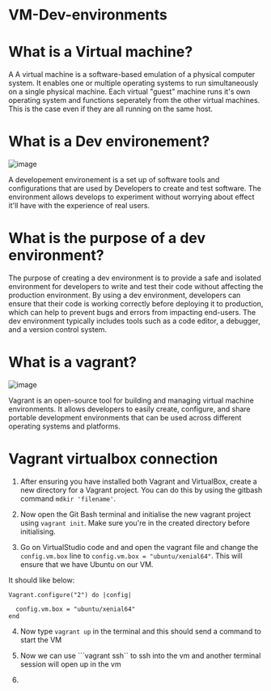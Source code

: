 # VM-Dev-environments

# What is a Virtual machine?

A A virtual machine is a software-based emulation of a physical computer system. It enables one or multiple operating systems to run simultaneously on a single physical machine. Each virtual "guest" machine runs it's own operating system and functions seperately from the other virtual machines. This is the case even if they are all running on the same host.

# What is a Dev environement?

![image](https://user-images.githubusercontent.com/129381619/232557781-bb3344d3-ff0e-425c-a357-b304aa961bec.png)


A developement environement is a set up of software tools and configurations that are used by Developers to create and test software. The environment allows develops to experiment without worrying about effect it'll have with the experience of real users.

# What is the purpose of a dev environment?

The purpose of creating a dev environment is to provide a safe and isolated environment for developers to write and test their code without affecting the production environment. By using a dev environment, developers can ensure that their code is working correctly before deploying it to production, which can help to prevent bugs and errors from impacting end-users. The dev environment typically includes tools such as a code editor, a debugger, and a version control system.

# What is a vagrant?

![image](https://user-images.githubusercontent.com/129381619/232559772-4ba5c83a-8b3e-424c-9811-3c51aaf099d6.png)

Vagrant is an open-source tool for building and managing virtual machine environments. It allows developers to easily create, configure, and share portable development environments that can be used across different operating systems and platforms.

# Vagrant virtualbox connection

1) After ensuring you have installed both Vagrant and VirtualBox, create a new directory for a Vagrant project. You can do this by using the gitbash command ```mdkir 'filename'```. 

2) Now open the Git Bash terminal and initialise the new vagrant project using ```vagrant init```. Make sure you're in the created directory before initialising.

3) Go on VirtualStudio code and and open the vagrant file and change the ```config.vm.box``` line to ```config.vm.box = "ubuntu/xenial64"```. This will ensure that we have Ubuntu on our VM.

It should like below:

```
Vagrant.configure("2") do |config|

  config.vm.box = "ubuntu/xenial64"
end
```

4) Now type ```vagrant up``` in the terminal and this should send a command to start the VM

5) Now we can use ```vagrant ssh`` to ssh into the vm and another terminal session will open up in the vm

6) 
